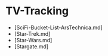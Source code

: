 # TV-Tracking

* [SciFi-Bucket-List-ArsTechnica.md]
* [Star-Trek.md]
* [Star-Wars.md]
* [Stargate.md]
